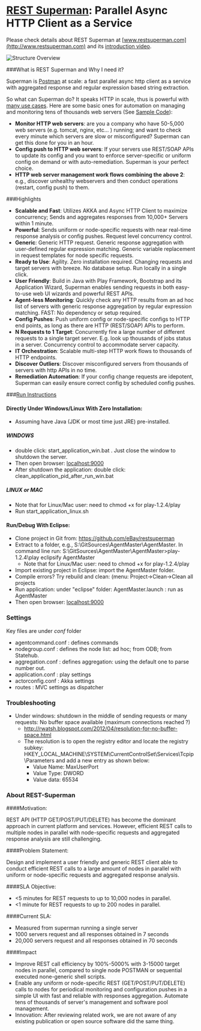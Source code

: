 [REST Superman](http://www.restsuperman.com): Parallel Async HTTP Client as a Service
===========
Please check details about REST Superman at [www.restsuperman.com](http://www.restsuperman.com) and its [introduction video](http://www.youtube.com/watch?v=nMFhXxyE0EE).

![Structure Overview](https://github.com/ebay/restsuperman/raw/master/AgentMaster/public/images/workflow_v3.png)

###What is REST Superman and Why I need it?

Superman is [Postman](http://www.getpostman.com) at scale: a fast parallel async http client as a service with aggregated response and regular expression based string extraction.

So what can Superman do?  It speaks HTTP in scale, thus is powerful with [many use cases](http://www.restsuperman.com/usecase.html). Here are some basic ones for automation on managing and monitoring tens of thousands web servers (See [Sample Code](http://www.restsuperman.com/monitoring-sample.html)):

* **Monitor HTTP web servers**:  are you a company who have 50-5,000 web servers (e.g. tomcat, nginx, etc... ) running;  and want to check every minute which servers are slow or misconfigured? Superman can get this done for you in an hour.
* **Config push to HTTP web servers**: If your servers use REST/SOAP APIs to update its config and you want to enforce server-specific or uniform config on demand or with auto-remediation. Superman is your perfect choice.  
* **HTTP web server management work flows combining the above 2**: e.g., discover unhealthy webservers and then conduct operations (restart, config push) to them.


###Highlights

* **Scalable and Fast**: Utilizes AKKA and Async HTTP Client to maximize concurrency; Sends and aggregates responses from 10,000+ Servers within 1 minute.
* **Powerful**: Sends uniform or node-specific requests with near real-time response analysis or config pushes. Request level concurrency control.
* **Generic**: Generic HTTP request. Generic response aggregation with user-defined regular expression matching. Generic variable replacement in request templates for node specific requests.
* **Ready to Use**: Agility. Zero installation required. Changing requests and target servers with breeze. No database setup. Run locally in a single click.
* **User Friendly**: Build in Java with Play Framework, Bootstrap and its Application Wizard, Superman enables sending requests in both easy-to-use web UI wizards and powerful REST APIs.
* **Agent-less Monitoring**: Quickly check any HTTP results from an ad hoc list of servers with generic response aggregation by regular expression matching. FAST: No dependency or setup required. 
* **Config Pushes**: Push uniform config or node-specific configs to HTTP end points, as long as there are HTTP (REST/SOAP) APIs to perform.
* **N Requests to 1 Target**: Concurrently fire a large number of different requests to a single target server. E.g. look up thousands of jobs status in a server. Concurrency control to accommodate server capacity.
* **IT Orchestration**: Scalable multi-step HTTP work flows to thousands of HTTP endpoints.
* **Discover Outliers**: Discover misconfigured servers from thousands of servers with http APIs in no time.
* **Remediation Automation**: If your config change requests are idepotent, Superman can easily ensure correct config by scheduled config pushes.


###[Run Instructions](http://www.restsuperman.com/get-started.html#a_zero_installation)

#### Directly Under Windows/Linux With Zero Installation: 
* Assuming have Java (JDK or most time just JRE) pre-installed.

##### WINDOWS
* double click: start_application_win.bat . Just close the window to shutdown the server. 
* Then open browser: [localhost:9000](http://localhost:9000/)
* After shutdown the application: double click: clean_application_pid_after_run_win.bat

##### LINUX or MAC
* Note that for Linux/Mac user: need to chmod +x for play-1.2.4/play
* Run start_application_linux.sh

#### Run/Debug With Eclipse:
* Clone project in Git from: https://github.com/eBay/restsuperman
* Extract to a folder, e.g., S:\GitSources\AgentMaster\AgentMaster. In command line run: S:\GitSources\AgentMaster\AgentMaster>play-1.2.4\play eclipsify AgentMaster
	* Note that for Linux/Mac user: need to chmod +x for play-1.2.4/play
* Import existing project in Eclipse: import the AgentMaster folder.
* Compile errors? Try rebuild and clean: (menu: Project->Clean->Clean all projects
* Run application: under "eclipse" folder: AgentMaster.launch : run as AgentMaster
* Then open browser: [localhost:9000](http://localhost:9000/)


### Settings
Key files are under *conf* folder
* agentcommand.conf : defines commands
* nodegroup.conf : defines the node list: ad hoc; from ODB; from Statehub.
* aggregation.conf : defines  aggregation: using the default one to parse number out.
* application.conf : play settings
* actorconfig.conf : Akka settings
* routes : MVC settings as dispatcher

### Troubleshooting
* Under windows: shutdown in the middle of sending requests or many requests: No buffer space available (maximum connections reached ?)
	* http://rwatsh.blogspot.com/2012/04/resolution-for-no-buffer-space.html
	* The resolution is to open the registry editor and locate the registry subkey: HKEY_LOCAL_MACHINE\SYSTEM\CurrentControlSet\Services\Tcpip\Parameters and add a new entry as shown below:
		* Value Name: MaxUserPort
		* Value Type: DWORD
		* Value data: 65534



### About REST-Superman

####Motivation: 

REST API (HTTP GET/POST/PUT/DELETE) has become the dominant approach in current platform and services. However, efficient REST calls to multiple nodes in parallel with node-specific requests and aggregated response analysis are still challenging.

####Problem Statement:

Design and implement a user friendly and generic REST client able to conduct efficient REST calls to a large amount of nodes in parallel with uniform or node-specific requests and aggregated response analysis. 

####SLA Objective: 
* <5 minutes for REST requests to up to 10,000 nodes in parallel.
* <1 minute for REST requests to up to 200 nodes in parallel.

####Current SLA: 
* Measured from superman running a single server
* 1000 servers request and all responses obtained in 7 seconds 
* 20,000 servers request and all responses obtained in 70 seconds


####Impact


* Improve REST call efficiency by 100%-5000% with 3-15000 target nodes in parallel, compared to single node POSTMAN or sequential executed none-generic shell scripts.
* Enable any uniform or node-specific REST (GET/POST/PUT/DELETE) calls to nodes for periodical monitoring and configuration pushes in a simple UI with fast and reliable with responses aggregation. Automate tens of thousands of server's management and software pool management.
* Innovation: After reviewing related work, we are not aware of any existing publication or open source software did the same thing. 

